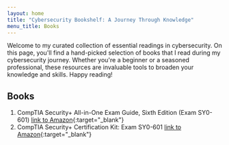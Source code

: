 ```yaml
---
layout: home
title: "Cybersecurity Bookshelf: A Journey Through Knowledge"
menu_title: Books
---
```


Welcome to my curated collection of essential readings in cybersecurity. On this page, you'll find a hand-picked selection of books that I read during my cybersecurity journey. Whether you're a beginner or a seasoned professional, these resources are invaluable tools to broaden your knowledge and skills. Happy reading!

## Books

1. CompTIA Security+ All-in-One Exam Guide, Sixth Edition (Exam SY0-601) [link to Amazon](https://amzn.to/3tJBCdY){:target="_blank"}
2. CompTIA Security+ Certification Kit: Exam SY0-601 [link to Amazon](https://amzn.to/3tJBA5Q){:target="_blank"}




